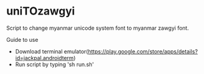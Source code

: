 # uniTOzawgyi
Script to change myanmar unicode system font to myanmar zawgyi font.

Guide to use 
- Download terminal emulator(https://play.google.com/store/apps/details?id=jackpal.androidterm)
- Run script by typing 'sh run.sh' 
